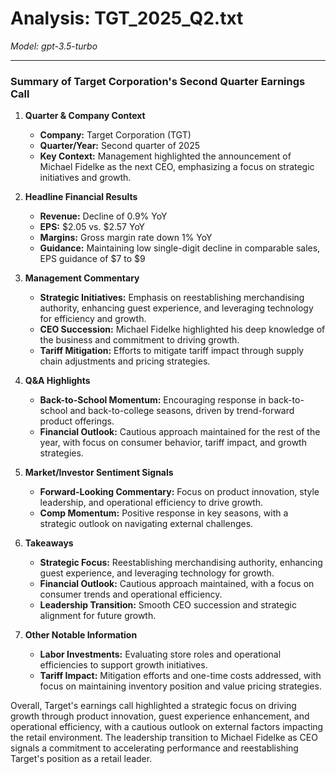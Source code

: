 # Analysis: TGT_2025_Q2.txt

*Model: gpt-3.5-turbo*

---

### Summary of Target Corporation's Second Quarter Earnings Call

1. **Quarter & Company Context**
   - **Company:** Target Corporation (TGT)
   - **Quarter/Year:** Second quarter of 2025
   - **Key Context:** Management highlighted the announcement of Michael Fidelke as the next CEO, emphasizing a focus on strategic initiatives and growth.

2. **Headline Financial Results**
   - **Revenue:** Decline of 0.9% YoY
   - **EPS:** $2.05 vs. $2.57 YoY
   - **Margins:** Gross margin rate down 1% YoY
   - **Guidance:** Maintaining low single-digit decline in comparable sales, EPS guidance of $7 to $9

3. **Management Commentary**
   - **Strategic Initiatives:** Emphasis on reestablishing merchandising authority, enhancing guest experience, and leveraging technology for efficiency and growth.
   - **CEO Succession:** Michael Fidelke highlighted his deep knowledge of the business and commitment to driving growth.
   - **Tariff Mitigation:** Efforts to mitigate tariff impact through supply chain adjustments and pricing strategies.

4. **Q&A Highlights**
   - **Back-to-School Momentum:** Encouraging response in back-to-school and back-to-college seasons, driven by trend-forward product offerings.
   - **Financial Outlook:** Cautious approach maintained for the rest of the year, with focus on consumer behavior, tariff impact, and growth strategies.

5. **Market/Investor Sentiment Signals**
   - **Forward-Looking Commentary:** Focus on product innovation, style leadership, and operational efficiency to drive growth.
   - **Comp Momentum:** Positive response in key seasons, with a strategic outlook on navigating external challenges.

6. **Takeaways**
   - **Strategic Focus:** Reestablishing merchandising authority, enhancing guest experience, and leveraging technology for growth.
   - **Financial Outlook:** Cautious approach maintained, with a focus on consumer trends and operational efficiency.
   - **Leadership Transition:** Smooth CEO succession and strategic alignment for future growth.

7. **Other Notable Information**
   - **Labor Investments:** Evaluating store roles and operational efficiencies to support growth initiatives.
   - **Tariff Impact:** Mitigation efforts and one-time costs addressed, with focus on maintaining inventory position and value pricing strategies.

Overall, Target's earnings call highlighted a strategic focus on driving growth through product innovation, guest experience enhancement, and operational efficiency, with a cautious outlook on external factors impacting the retail environment. The leadership transition to Michael Fidelke as CEO signals a commitment to accelerating performance and reestablishing Target's position as a retail leader.